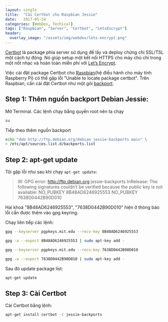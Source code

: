 ```yaml
---
layout: single
title:  "Cài Certbot cho Raspbian Jessie"
date:   2017-05-24
categories: [WebDev, Techical]
tags: ["Raspbian", "Server", "Certbot", "LetsEncrypt"]
header:
  overlay_image: "/assets/img/webdev/lets-encrypt.png"
---
```


[Certbot](https://certbot.eff.org/) là package phía server sử dụng để lấy và deploy chứng chỉ SSL/TSL một cách tự động. Nó giúp setup một kết nối HTTPS cho máy chủ chỉ trong một nốt nhạc và hoàn toàn miễn phí với [Let’s Encrypt](https://letsencrypt.org/).

Việc cài đặt package Certbot cho [Raspbian](https://www.raspbian.org/)(hệ điều hành cho máy tính Raspberry Pi) có thể gặp lỗi "Unable to locate package certbot". Trên Raspbian, cần cài đặt Certbot như một gói [backport](https://backports.debian.org/).

## Step 1: Thêm nguồn backport Debian Jessie:

Mở Terminal. Các lệnh chạy bằng quyền root nên ta chạy

~~~bash
su
~~~

Tiếp theo thêm nguồn backport

~~~bash
echo "deb http://ftp.debian.org/debian jessie-backports main" \
> /etc/apt/sources.list.d/backports.list
~~~

## Step 2: apt-get update

Tôi gặp lỗi như sau khi chạy `apt-get update`:


> W: GPG error: http://ftp.debian.org jessie-backports InRelease: The following signatures couldn’t be verified because the public key is not available: NO_PUBKEY 8B48AD6246925553 NO_PUBKEY 7638D0442B90D010


Hai khoá "8B48AD6246925553", "7638D0442B90D010" hiện ở thông báo lỗi cần được thêm vào gpg keyring.

Chạy liên tiếp các lệnh:

~~~bash
gpg --keyserver pgpkeys.mit.edu --recv-key 8B48AD6246925553
~~~

~~~bash
gpg -a --export 8B48AD6246925553 | sudo apt-key add -
~~~

~~~bash
gpg --keyserver pgpkeys.mit.edu --recv-key 7638D0442B90D010
~~~

~~~bash
gpg -a --export 7638D0442B90D010 | sudo apt-key add -
~~~

Sau đó update package list:

~~~bash
apt-get update
~~~


## Step 3: Cài Certbot

Cài Certbot bằng lệnh:

~~~bash
apt-get install certbot -t jessie-backports
~~~